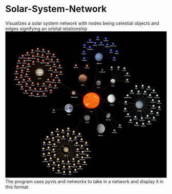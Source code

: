 # Solar-System-Network
Visualizes a solar system network with nodes being celestial objects and edges signifying an orbital relationship
![Solar System Network](src/imgs/network.png)
The program uses pyvis and networkx to take in a network and display it in this format.